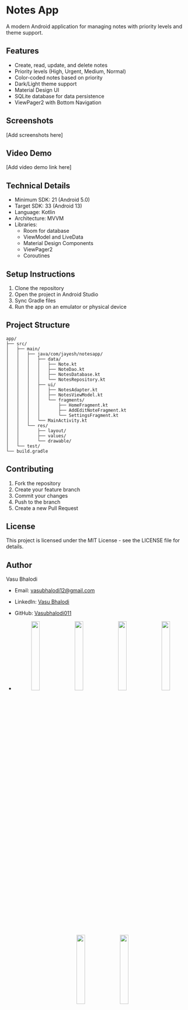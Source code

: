 # Notes App

A modern Android application for managing notes with priority levels and theme support.

## Features

- Create, read, update, and delete notes
- Priority levels (High, Urgent, Medium, Normal)
- Color-coded notes based on priority
- Dark/Light theme support
- Material Design UI
- SQLite database for data persistence
- ViewPager2 with Bottom Navigation

## Screenshots

[Add screenshots here]

## Video Demo

[Add video demo link here]

## Technical Details

- Minimum SDK: 21 (Android 5.0)
- Target SDK: 33 (Android 13)
- Language: Kotlin
- Architecture: MVVM
- Libraries:
  - Room for database
  - ViewModel and LiveData
  - Material Design Components
  - ViewPager2
  - Coroutines

## Setup Instructions

1. Clone the repository
2. Open the project in Android Studio
3. Sync Gradle files
4. Run the app on an emulator or physical device

## Project Structure

```
app/
├── src/
│   ├── main/
│   │   ├── java/com/jayesh/notesapp/
│   │   │   ├── data/
│   │   │   │   ├── Note.kt
│   │   │   │   ├── NoteDao.kt
│   │   │   │   ├── NotesDatabase.kt
│   │   │   │   └── NotesRepository.kt
│   │   │   ├── ui/
│   │   │   │   ├── NotesAdapter.kt
│   │   │   │   ├── NotesViewModel.kt
│   │   │   │   └── fragments/
│   │   │   │       ├── HomeFragment.kt
│   │   │   │       ├── AddEditNoteFragment.kt
│   │   │   │       └── SettingsFragment.kt
│   │   │   └── MainActivity.kt
│   │   └── res/
│   │       ├── layout/
│   │       ├── values/
│   │       └── drawable/
│   └── test/
└── build.gradle
```

## Contributing

1. Fork the repository
2. Create your feature branch
3. Commit your changes
4. Push to the branch
5. Create a new Pull Request

## License

This project is licensed under the MIT License - see the LICENSE file for details.

## Author

Vasu Bhalodi
- Email: vasubhalodi12@gmail.com
- LinkedIn: [Vasu Bhalodi](https://www.linkedin.com/in/vasu-bhalodi-092450335/)
- GitHub: [Vasubhalodi011](https://github.com/Vasubhalodi011)


- <p align="center">
  <img src="https://github.com/user-attachments/assets/cec68545-fdc2-4897-8722-78026d3b1e14" width="22%" style="margin-right: 2%;">
  <img src="  https://github.com/user-attachments/assets/dfa5f8e9-8b9b-4fb6-9ed8-593b822ff8e3" width="22%" style="margin-right: 2%;">
  <img src="https://github.com/user-attachments/assets/1c54375e-6c90-4112-9cc2-ebd010949cf2" width="22%" style="margin-right: 2%;">
  <img src="https://github.com/user-attachments/assets/d96b265f-9fb5-47c4-9301-114848c50898" width="22%" style="margin-right: 2%;">
  <img src="https://github.com/user-attachments/assets/2eb67216-fb75-4860-b746-becf1a15cfb0" width="22%" style="margin-right: 2%;">
  <img src="https://github.com/user-attachments/assets/86cc8957-d738-4906-9a94-6be2bc47f8a3" width="22%">
</p>
